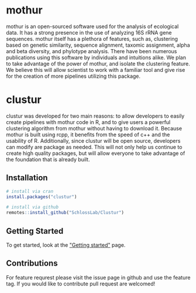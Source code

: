 # mothur

mothur is an open-sourced software used for the analysis of ecological data. It has a strong presence in the use of analyzing 16S rRNA gene sequences. mothur itself has a plethora of features, such as, clustering based on genetic similarity, sequence alignment, taxomic assignment, alpha and beta diversity, and phylotype analysis. There have been numerous publications using this software by individuals and intuitions alike. We plan to take advantage of the power of mothur, and isolate the clustering feature. We believe this will allow scientist to work with a familiar tool and give rise for the creation of more pipelines utilizing this package.

# clustur

clustur was developed for two main reasons: to allow developers to easily create pipelines with mothur code in R, and to give users a powerful clustering algorithm from mothur without having to download it. Because mothur is built using rcpp, it benefits from the speed of c++ and the usability of R. Additionally, since clustur will be open source, developers can modify are package as needed. This will not only help us continue to create high quality packages, but will allow everyone to take advantage of the foundation that is already built.


## Installation

```r
# install via cran
install.packages("clustur")
```

```r
# install via github
remotes::install_github("SchlossLab/Clustur")
```

## Getting Started

To get started, look at the ["Getting started"]() page.

## Contributions

For feature requrest please visit the issue page in github and use the feature tag. If you would like to contribute pull request are welcomed!

